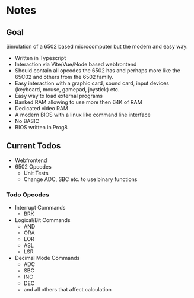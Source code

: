 # Notes

## Goal

Simulation of a 6502 based microcomputer but the modern and easy way:

-   Written in Typescript
-   Interaction via Vite/Vue/Node based webfrontend
-   Should contain all opcodes the 6502 has and perhaps more like the 65C02 and others from the 6502 family.
-   Easy interaction with a graphic card, sound card, input devices (keyboard, mouse, gamepad, joystick) etc.
-   Easy way to load external programs
-   Banked RAM allowing to use more then 64K of RAM
-   Dedicated video RAM
-   A modern BIOS with a linux like command line interface
-   No BASIC
-   BIOS written in Prog8

## Current Todos

-   Webfrontend
-   6502 Opcodes
    -   Unit Tests
    -   Change ADC, SBC etc. to use binary functions

### Todo Opcodes

-   Interrupt Commands
    -   BRK
-   Logical/Bit Commands
    -   AND
    -   ORA
    -   EOR
    -   ASL
    -   LSR
-   Decimal Mode Commands
    -   ADC
    -   SBC
    -   INC
    -   DEC
    -   and all others that affect calculation
